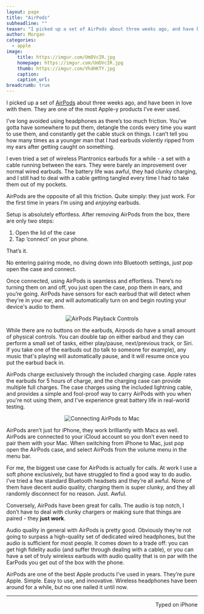 ```yaml
---
layout: page
title: "AirPods"
subheadline: ""
teaser: "I picked up a set of AirPods about three weeks ago, and have been in love with them. They are one of the most Apple-y products I’ve ever used."
author: Morgan
categories:
  - apple
image:
    title: https://imgur.com/UmDVcIR.jpg
    homepage: https://imgur.com/UmDVcIR.jpg
    thumb: https://imgur.com/VhdHKTY.jpg
    caption:
    caption_url:
breadcrumb: true
---
```


I picked up a set of [AirPods](https://www.apple.com/airpods/) about three weeks ago, and have been in love with them. They are one of the most Apple-y products I’ve ever used.

I’ve long avoided using headphones as there’s too much friction. You’ve gotta have somewhere to put them, detangle the cords every time you want to use them, and constantly get the cable stuck on things. I can’t tell you how many times as a younger man that I had earbuds violently ripped from my ears after getting caught on something.

I even tried a set of wireless Plantronics earbuds for a while - a set with a cable running between the ears. They were barely an improvement over normal wired earbuds. The battery life was awful, they had clunky charging, and I still had to deal with a cable getting tangled every time I had to take them out of my pockets.

AirPods are the opposite of all this friction. Quite simply: they just work. For the first time in years I’m using and *enjoying* earbuds.

Setup is absolutely effortless. After removing AirPods from the box, there are only two steps:

1. Open the lid of the case
2. Tap ‘connect’ on your phone.

That’s it.

No entering pairing mode, no diving down into Bluetooth settings, just pop open the case and connect.

Once connected, using AirPods is seamless and effortless. There’s no turning them on and off, you just open the case, pop them in ears, and you’re going. AirPods have sensors for each earbud that will detect when they're in your ear, and will automatically turn on and begin routing your device's audio to them.

<center> <img src="https://imgur.com/whnKmNX.jpg" alt="AirPods Playback Controls"> </center>


While there are no buttons on the earbuds, Airpods do have a small amount of physical controls. You can double tap on either earbud and they can perform a small set of tasks, either play/pause, next/previous track, or Siri. If you take one of the earbuds out (to talk to someone for example), any music that's playing will automatically pause, and it will resume once you put the earbud back in.

AirPods charge exclusively through the included charging case. Apple rates the earbuds for 5 hours of charge, and the charging case can provide multiple full charges. The case charges using the included lightning cable, and provides a simple and fool-proof way to carry AirPods with you when you're not using them, and I've experience great battery life in real-world testing.

<center> <img src="https://imgur.com/TDkw4MX.jpg" alt="Connecting AirPods to Mac"> </center>

AirPods aren’t just for iPhone, they work brilliantly with Macs as well. AirPods are connected to your iCloud account so you don’t even need to pair them with your Mac. When switching from iPhone to Mac, just pop open the AirPods case, and select AirPods from the volume menu in the menu bar.

For me, the biggest use case for AirPods is actually for calls. At work I use a soft phone exclusively, but have struggled to find a good way to do audio. I’ve tried a few standard Bluetooth headsets and they’re all awful. None of them have decent audio quality, charging them is super clunky, and they all randomly disconnect for no reason. Just. Awful.

Conversely, AirPods have been great for calls. The audio is top notch, I don’t have to deal with clunky chargers or making sure that things are paired - they **just work**.

Audio quality in general with AirPods is pretty good. Obviously they’re not going to surpass a high-quality set of dedicated wired headphones, but the audio is sufficient for most people. It comes down to a trade off: you can get high fidelity audio (and suffer through dealing with a cable), or you can have a set of truly wireless earbuds with audio quality that is on par with the EarPods you get out of the box with the phone.

AirPods are one of the best Apple products I’ve used in years. They’re pure Apple. Simple. Easy to use, and innovative. Wireless headphones have been around for a while, but no one nailed it until now.

---
<p align="right">Typed on iPhone</p>
